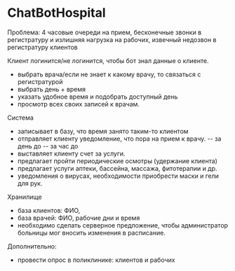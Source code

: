 # ChatBotHospital
Проблема: 4 часовые очереди на прием, бесконечные звонки в регистратуру и излишняя нагрузка на рабочих, извечный недозвон в регистратуру клиентов

Клиент логинится/не логинится, чтобы бот знал данные о клиенте.
- выбрать врача/если не знает к какому врачу, то связаться с регистратурой
- выбрать день + время
- указать удобное время и подобрать доступный день
- просмотр всех своих записей к врачам.

Система
- записывает в базу, что время занято таким-то клиентом
- отправляет клиенту уведомление, что пора на прием к врачу.
-- за день до
-- за час до
- выставляет клиенту счет за услуги.
- предлагает пройти периодические осмотры (удержание клиента)
- предлагает услуги аптеки, бассейна, массажа, фитотерапии и др.
- уведомления о вирусах, необходимости приобрести маски и гели для рук.

Хранилище
- база клиентов: ФИО,
- база врачей: ФИО, рабочие дни и время
- необходимо сделать серверное предложение, чтобы администратор больницы мог вносить изменения в расписание.

Дополнительно:
- провести опрос в поликлинике: клиентов и рабочих
